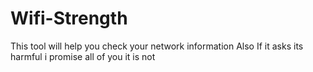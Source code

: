 # Wifi-Strength
This tool will help you check your network information
Also If it asks its harmful i promise all of you it is not
